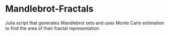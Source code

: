 # Mandlebrot-Fractals
Julia script that generates Mandlebrot sets and uses Monte Carlo estimation to find the area of their fractal representation
